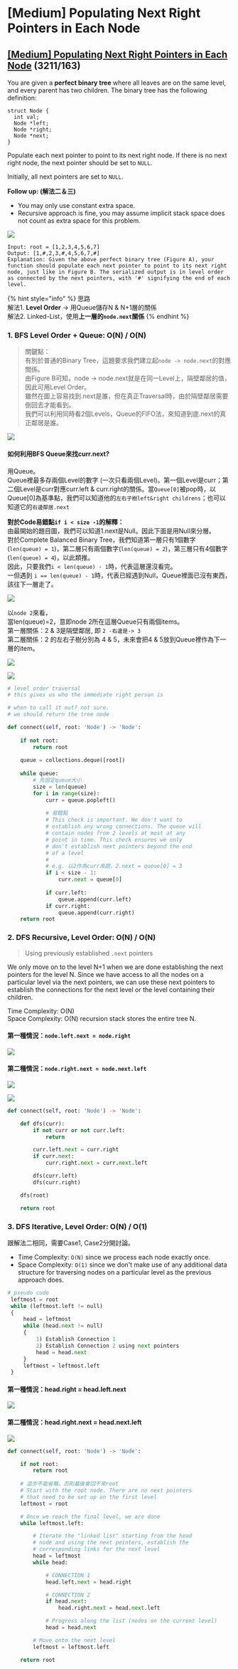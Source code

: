 # \[Medium\] Populating Next Right Pointers in Each Node

## [\[Medium\] Populating Next Right Pointers in Each Node](https://leetcode.com/problems/populating-next-right-pointers-in-each-node/)    \(3211/163\)

You are given a **perfect binary tree** where all leaves are on the same level, and every parent has two children. The binary tree has the following definition:

```text
struct Node {
  int val;
  Node *left;
  Node *right;
  Node *next;
}
```

Populate each next pointer to point to its next right node. If there is no next right node, the next pointer should be set to `NULL`.

Initially, all next pointers are set to `NULL`.

**Follow up: \(解法二＆三\)**

* You may only use constant extra space.
* Recursive approach is fine, you may assume implicit stack space does not count as extra space for this problem.

![](../../.gitbook/assets/image%20%2871%29.png)

```text
Input: root = [1,2,3,4,5,6,7]
Output: [1,#,2,3,#,4,5,6,7,#]
Explanation: Given the above perfect binary tree (Figure A), your function should populate each next pointer to point to its next right node, just like in Figure B. The serialized output is in level order as connected by the next pointers, with '#' signifying the end of each level.
```

{% hint style="info" %}
思路   
解法1. **Level Order** -&gt; 用Queue儲存N & N+1層的關係   
解法2. Linked-List，使用**上一層的`node.next`關係** 
{% endhint %}

### 1. BFS Level Order + Queue:     O\(N\) / O\(N\)

> 關鍵點：  
> 有別於普通的Binary Tree，這題要求我們建立起`node -> node.next`的對應關係。  
> 由Figure B可知，node -&gt; node.next就是在同一Level上，隔壁鄰居的值，因此可用Level Order。  
> 雖然在圖上容易找到.next是誰，但在真正Traversal時，由於隔壁鄰居需要倒回去才能看到。  
> 我們可以利用同時看2個Levels，Queue的FIFO法，來知道到底.next的真正鄰居是誰。

![](../../.gitbook/assets/image%20%2861%29.png)

#### 如何利用BFS Queue來找curr.next?

用Queue。  
Queue裡最多存兩個Level的數字 \(一次只看兩個Level\)。第一個Level是curr；第二個Level是curr對應curr.left & curr.right的關係。當`Queue[0]`被pop時，以Queue\[0\]為基準點，我們可以知道他的`左右子樹left&right childrens`；也可以知道它的`右邊鄰居.next`

**對於Code易錯點`if i < size -1`的解釋：**  
由最開始的題目圖，我們可以知道1.next是Null。因此下面是用Null來分層。  
對於Complete Balanced Binary Tree，我們知道第一層只有1個數字 \(`len(queue) = 1`\)，第二層只有兩個數字\(`len(queue) = 2`\)，第三層只有4個數字\(`len(queue) = 4`\)，以此類推。  
因此，只要我們`i < len(queue) - 1`時，代表這層還沒看完。  
一但遇到 `i == len(queue) - 1`時，代表已經遇到Null，Queue裡面已沒有東西，該往下一層走了。

![](../../.gitbook/assets/image%20%2856%29.png)

以`node 2`來看，  
當len\(queue\)=2，意即node 2所在這層Queue只有兩個items。  
第一層關係：2 & 3是隔壁鄰居, 即 `2 -右邊是-> 3`  
第二層關係：2 的左右子樹分別為 4 & 5，未來會把4 & 5放到Queue裡作為下一層的item。

![](../../.gitbook/assets/image%20%2857%29.png)

![](../../.gitbook/assets/image%20%2859%29.png)

```python
# level order traversal
# this gives us who the immediate right person is

# when to call it out? not sure.
# we should return the tree node

def connect(self, root: 'Node') -> 'Node':
    
    if not root:
        return root
    
    queue = collections.deque([root])
            
    while queue:
        # 先固定queue大小
        size = len(queue)
        for i in range(size):
            curr = queue.popleft()
            
            # 易錯點
            # This check is important. We don't want to
            # establish any wrong connections. The queue will
            # contain nodes from 2 levels at most at any
            # point in time. This check ensures we only 
            # don't establish next pointers beyond the end
            # of a level
            #
            # e.g. 以2作為curr來說，2.next = queue[0] = 3 
            if i < size - 1:
                curr.next = queue[0]
            
            if curr.left:
                queue.append(curr.left)
            if curr.right:
                queue.append(curr.right)
    return root
```

### 2. DFS Recursive, Level Order:    O\(N\) / O\(N\)

> Using previously established `.next` pointers

We only move on to the level N+1 when we are done establishing the next pointers for the level N. Since we have access to all the nodes on a particular level via the next pointers, we can use these next pointers to establish the connections for the next level or the level containing their children.

Time Complexity: O\(N\)  
Space Complexity: O\(N\) recursion stack stores the entire tree N.

#### 第一種情況：`node.left.next = node.right`

![](https://leetcode.com/problems/populating-next-right-pointers-in-each-node/Figures/116/img6.png)

#### 第二種情況：`node.right.next = node.next.left` 

![](../../.gitbook/assets/image%20%2862%29.png)

![](../../.gitbook/assets/next_right_ptr_binarytree.jpg)

```python
def connect(self, root: 'Node') -> 'Node':

    def dfs(curr):
        if not curr or not curr.left:
            return 

        curr.left.next = curr.right
        if curr.next:
            curr.right.next = curr.next.left

        dfs(curr.left)
        dfs(curr.right)

    dfs(root)

    return root
```

### 3. DFS Iterative, Level Order:    O\(N\) / O\(1\)

跟解法二相同，需要Case1, Case2分開討論。

* Time Complexity: `O(N)` since we process each node exactly once.
* Space Complexity: `O(1)` since we don't make use of any additional data structure for traversing nodes on a particular level as the previous approach does.

```python
# pseudo code
 leftmost = root
 while (leftmost.left != null)
 {
     head = leftmost
     while (head.next != null)
     {
         1) Establish Connection 1
         2) Establish Connection 2 using next pointers
         head = head.next
     }
     leftmost = leftmost.left
 }
```

#### 第一種情況：head.right = head.left.next

![](../../.gitbook/assets/image%20%2865%29.png)

#### 第二種情況：head.right.next = head.next.left

![](../../.gitbook/assets/image%20%2866%29.png)

```python
def connect(self, root: 'Node') -> 'Node':

    if not root:
        return root
    
    # 這步不能省略，否則最後會回不來root
    # Start with the root node. There are no next pointers
    # that need to be set up on the first level
    leftmost = root

    # Once we reach the final level, we are done
    while leftmost.left:

        # Iterate the "linked list" starting from the head
        # node and using the next pointers, establish the 
        # corresponding links for the next level
        head = leftmost
        while head:

            # CONNECTION 1
            head.left.next = head.right

            # CONNECTION 2
            if head.next:
                head.right.next = head.next.left

            # Progress along the list (nodes on the current level)
            head = head.next

        # Move onto the next level
        leftmost = leftmost.left

    return root 
```

